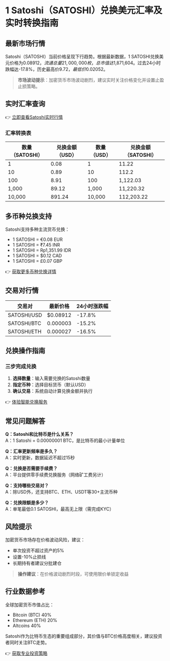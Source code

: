# 1 Satoshi（SATOSHI）兑换美元汇率及实时转换指南

## 最新市场行情

Satoshi（SATOSHI）当前价格呈现下行趋势。根据最新数据，1 SATOSHI兑换美元价格为$0.08912，流通总量21,000,000枚，总市值达$1,871,604。过去24小时跌幅达-17.8%，历史最高价$9.72，最低价$0.02052。

> **市场波动提示**：加密货币市场波动剧烈，建议实时关注价格变化并设置止盈止损策略。

## 实时汇率查询

👉 [立即查看Satoshi实时行情](https://bit.ly/okx_welcome)

### 汇率转换表

| 数量（SATOSHI） | 兑换金额（USD） | 数量（USD） | 兑换金额（SATOSHI） |
|----------------|----------------|------------|---------------------|
| 1              | 0.08           | 1          | 11.22               |
| 10             | 0.89           | 10         | 112.2               |
| 100            | 8.91           | 100        | 1,122.03            |
| 1,000          | 89.12          | 1,000      | 11,220.32           |
| 10,000         | 891.24         | 10,000     | 112,203.22          |

## 多币种兑换支持

Satoshi支持多种主流货币兑换：
- 1 SATOSHI = €0.08 EUR
- 1 SATOSHI = ₹7.45 INR
- 1 SATOSHI = Rp1,351.99 IDR
- 1 SATOSHI = $0.12 CAD
- 1 SATOSHI = £0.07 GBP

👉 [获取更多币种兑换详情](https://bit.ly/okx_welcome)

## 交易对行情

| 交易对       | 最新价格   | 24小时涨跌幅 |
|------------|----------|------------|
| SATOSHI/USD | $0.08912 | -17.8%     |
| SATOSHI/BTC | 0.000003 | -15.2%     |
| SATOSHI/ETH | 0.000027 | -16.5%     |

## 兑换操作指南

### 三步完成兑换
1. **选择数量**：输入需要兑换的Satoshi数量
2. **指定币种**：选择目标货币（默认USD）
3. **确认交易**：系统自动计算兑换金额并执行

👉 [体验智能兑换服务](https://bit.ly/okx_welcome)

## 常见问题解答

**Q：Satoshi和比特币是什么关系？**  
A：1 Satoshi = 0.00000001 BTC，是比特币的最小计量单位

**Q：汇率更新频率是多久？**  
A：实时更新，数据延迟不超过15秒

**Q：兑换是否需要手续费？**  
A：平台提供零手续费兑换服务（网络矿工费另计）

**Q：支持哪些交易对？**  
A：除USD外，还支持BTC、ETH、USDT等30+主流币种

**Q：兑换限额是多少？**  
A：单笔最低0.1 SATOSHI，最高无上限（需完成KYC）

## 风险提示

加密货币市场存在价格波动风险，建议：
- 单次投资不超过资产的5%
- 设置-10%止损线
- 长期持有者建议分批建仓

> **操作建议**：在价格波动剧烈时段，可使用限价单锁定收益

## 行业数据参考

全球加密货币市值占比：
- Bitcoin (BTC) 40%
- Ethereum (ETH) 20%
- Altcoins 40%

Satoshi作为比特币生态的重要组成部分，其价值与BTC价格高度相关，建议投资者同时关注BTC走势。

👉 [获取专业投资策略](https://bit.ly/okx_welcome)